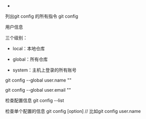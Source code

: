 - 

列出git config 的所有指令
git config

用户信息

三个级别：

- local：本地仓库

- global：所有仓库

- system：主机上登录的所有账号

git config --global user.name ""

git config --global user.email ""

检查配置信息
git config --list

检查单个配置的信息
git config [option] // 比如git config user.name